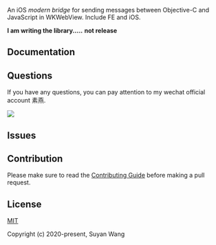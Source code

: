 
An iOS *modern bridge* for sending messages between Objective-C and JavaScript in WKWebView. Include FE and iOS.

**I am writing the library.....**
**not release**

## Documentation



## Questions

If you have any questions, you can pay attention to my wechat official account 素燕. 

![](https://upload-images.jianshu.io/upload_images/1664496-1471f633bfc7d877.png?imageMogr2/auto-orient/strip%7CimageView2/2/w/1240)

## Issues

## Contribution

Please make sure to read the [Contributing Guide](https://github.com/lefex/SYWebViewBridge/blob/.github/CONTRIBUTING.md) before making a pull request.

## License

[MIT](http://opensource.org/licenses/MIT)

Copyright (c) 2020-present, Suyan Wang
